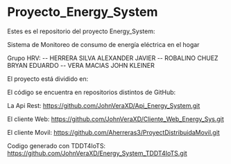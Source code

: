 # Proyecto_Energy_System
Estes es el repositorio del proyecto Energy_System:

Sistema de Monitoreo de consumo de energía eléctrica en el hogar

Grupo HRV:
-- HERRERA SILVA ALEXANDER JAVIER
-- ROBALINO CHUEZ BRYAN EDUARDO
-- VERA MACIAS JOHN KLEINER

El proyecto está dividido en:

El código se encuentra en repositorios distintos de GitHub:

La Api Rest:
https://github.com/JohnVeraXD/Api_Energy_System.git


El cliente Web:
https://github.com/JohnVeraXD/Cliente_Web_Energy_Sys.git


El cliente Movil:
https://github.com/Aherreras3/ProyectDistribuidaMovil.git

Codigo generado con TDDT4IoTS:
https://github.com/JohnVeraXD/Energy_System_TDDT4IoTS.git
